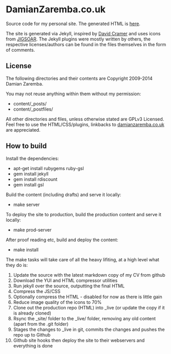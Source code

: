 DamianZaremba.co.uk
===================

Source code for my personal site. The generated HTML is [here](https://github.com/DamianZaremba/damianzaremba.github.io/).

The site is generated via Jekyll, inspired by [David Cramer](http://justcramer.com/) and uses icons from [JIGSOAR](http://www.jigsoaricons.com/). The Jekyll plugins were mostly written by others, the respective licenses/authors can be found in the files themselves in the form of comments.

License
-------

The following directories and their contents are Copyright 2009-2014 Damian Zaremba.

You may not reuse anything within them without my permission:

* content/_posts/
* content/_postfiles/

All other directories and files, unless otherwise stated are GPLv3 Licensed. Feel free to use the HTML/CSS/plugins, linkbacks to [damianzaremba.co.uk](http://damianzaremba.co.uk) are appreciated.

How to build
------------

Install the dependencies:

* apt-get install rubygems ruby-gsl
* gem install jekyll
* gem install rdiscount
* gem install gsl

Build the content (including drafts) and serve it locally:

* make server

To deploy the site to production, build the production content and serve it locally:

* make prod-server

After proof reading etc, build and deploy the content:

* make install

The make tasks will take care of all the heavy lifiting, at a high level what they do is:

1. Update the source with the latest markdown copy of my CV from github
2. Download the YUI and HTML compressor utilities
3. Run jekyll over the source, outputting the final HTML
4. Compress the JS/CSS
5. Optionally compress the HTML - disabled for now as there is little gain
6. Reduce image quality of the icons to 70%
7. Clone out the production repo (HTML) into _live (or update the copy if it is already cloned)
8. Rsync the _site/ folder to the _live/ folder, removing any old content (apart from the .git folder)
9. Stages the changes to _live in git, commits the changes and pushes the repo up to Github
10. Github site hooks then deploy the site to their webservers and everything is done
